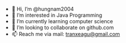 - 👋 Hi, I’m @hungnam2004
- 👀 I’m interested in Java Programming
- 🌱 I’m currently learning computer science
- 💞️ I’m looking to collaborate on github.com
- 📫 Reach me via mail: tranxeagu@gmail.com

<!---
hungnam2004/hungnam2004 is a ✨ special ✨ repository because its `README.md` (this file) appears on your GitHub profile.
You can click the Preview link to take a look at your changes.
--->
